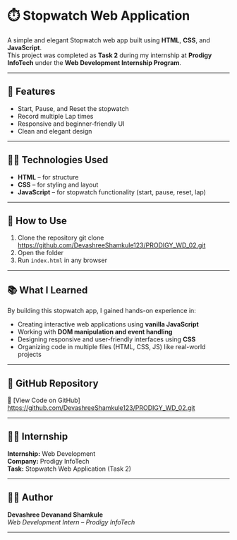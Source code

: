 # ⏱️ Stopwatch Web Application

A simple and elegant Stopwatch web app built using **HTML**, **CSS**, and **JavaScript**.  
This project was completed as **Task 2** during my internship at **Prodigy InfoTech** under the **Web Development Internship Program**.

---

## 🌟 Features

- Start, Pause, and Reset the stopwatch
- Record multiple Lap times
- Responsive and beginner-friendly UI
- Clean and elegant design

---

## 🧑‍💻 Technologies Used

- **HTML** – for structure  
- **CSS** – for styling and layout  
- **JavaScript** – for stopwatch functionality (start, pause, reset, lap)

---

## 🚀 How to Use

1. Clone the repository
   git clone https://github.com/DevashreeShamkule123/PRODIGY_WD_02.git
2. Open the folder  
3. Run `index.html` in any browser

---

## 📚 What I Learned

By building this stopwatch app, I gained hands-on experience in:

- Creating interactive web applications using **vanilla JavaScript**
- Working with **DOM manipulation and event handling**
- Designing responsive and user-friendly interfaces using **CSS**
- Organizing code in multiple files (HTML, CSS, JS) like real-world projects

---

## 📂 GitHub Repository

🔗 [View Code on GitHub] https://github.com/DevashreeShamkule123/PRODIGY_WD_02.git

---

## 🧑‍💼 Internship

**Internship:** Web Development  
**Company:** Prodigy InfoTech  
**Task:** Stopwatch Web Application (Task 2)

---
## 🧑‍💻 Author

**Devashree Devanand Shamkule**  
*Web Development Intern – Prodigy InfoTech*

---


